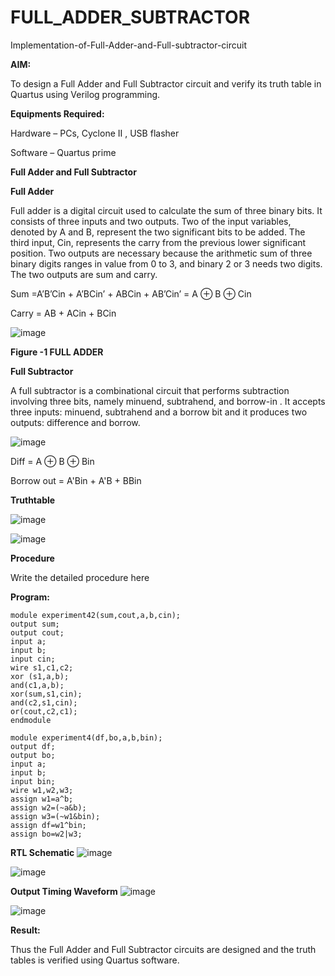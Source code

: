 # FULL_ADDER_SUBTRACTOR

Implementation-of-Full-Adder-and-Full-subtractor-circuit

**AIM:**

To design a Full Adder and Full Subtractor circuit and verify its truth table in Quartus using Verilog programming.

**Equipments Required:**

Hardware – PCs, Cyclone II , USB flasher

Software – Quartus prime

**Full Adder and Full Subtractor**

**Full Adder**

Full adder is a digital circuit used to calculate the sum of three binary bits. It consists of three inputs and two outputs. Two of the input variables, denoted by A and B, represent the two significant bits to be added. The third input, Cin, represents the carry from the previous lower significant position. Two outputs are necessary because the arithmetic sum of three binary digits ranges in value from 0 to 3, and binary 2 or 3 needs two digits. The two outputs are sum and carry.

Sum =A’B’Cin + A’BCin’ + ABCin + AB’Cin’ = A ⊕ B ⊕ Cin 

Carry = AB + ACin + BCin

![image](https://github.com/naavaneetha/FULL_ADDER_SUBTRACTOR/assets/154305477/0f30ba51-5ffb-4198-845f-18e054f675e7)

**Figure -1 FULL ADDER**

**Full Subtractor**

A full subtractor is a combinational circuit that performs subtraction involving three bits, namely minuend, subtrahend, and borrow-in . It accepts three inputs: minuend, subtrahend and a borrow bit and it produces two outputs: difference and borrow.

![image](https://github.com/naavaneetha/FULL_ADDER_SUBTRACTOR/assets/154305477/02b24f51-ab51-4304-9ad6-7b81ffc1ead5)

Diff = A ⊕ B ⊕ Bin 

Borrow out = A'Bin + A'B + BBin

**Truthtable**


![image](https://github.com/user-attachments/assets/ac59432c-1695-4835-87f2-fa053c439c44)


![image](https://github.com/user-attachments/assets/8434e2b7-1441-4af4-a28b-380a0041a765)

**Procedure**

Write the detailed procedure here

**Program:**
```
module experiment42(sum,cout,a,b,cin);
output sum;
output cout;
input a;
input b;
input cin;
wire s1,c1,c2;
xor (s1,a,b);
and(c1,a,b);
xor(sum,s1,cin);
and(c2,s1,cin);
or(cout,c2,c1);
endmodule
```

```
module experiment4(df,bo,a,b,bin);
output df;
output bo;
input a;
input b;
input bin;
wire w1,w2,w3;
assign w1=a^b;
assign w2=(~a&b);
assign w3=(~w1&bin);
assign df=w1^bin;
assign bo=w2|w3;
```
**RTL Schematic**
![image](https://github.com/user-attachments/assets/96731d03-53f9-43ec-b406-f7084ba9686e)

![image](https://github.com/user-attachments/assets/910e300a-79c3-4680-8223-6e862c0d0b93)


**Output Timing Waveform**
![image](https://github.com/user-attachments/assets/ef280d3f-a917-4422-9b67-11af66bd70a6)

![image](https://github.com/user-attachments/assets/5d31842d-8772-4286-854a-da1dcf478c72)


**Result:**

Thus the Full Adder and Full Subtractor circuits are designed and the truth tables is verified using Quartus software.



